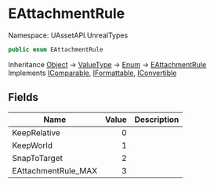 # EAttachmentRule

Namespace: UAssetAPI.UnrealTypes

```csharp
public enum EAttachmentRule
```

Inheritance [Object](https://docs.microsoft.com/en-us/dotnet/api/system.object) → [ValueType](https://docs.microsoft.com/en-us/dotnet/api/system.valuetype) → [Enum](https://docs.microsoft.com/en-us/dotnet/api/system.enum) → [EAttachmentRule](./uassetapi.unrealtypes.eattachmentrule.md)<br>
Implements [IComparable](https://docs.microsoft.com/en-us/dotnet/api/system.icomparable), [IFormattable](https://docs.microsoft.com/en-us/dotnet/api/system.iformattable), [IConvertible](https://docs.microsoft.com/en-us/dotnet/api/system.iconvertible)

## Fields

| Name | Value | Description |
| --- | --: | --- |
| KeepRelative | 0 |  |
| KeepWorld | 1 |  |
| SnapToTarget | 2 |  |
| EAttachmentRule_MAX | 3 |  |
